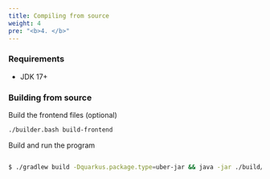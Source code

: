 ```yaml
---
title: Compiling from source
weight: 4
pre: "<b>4. </b>"
---
```


### Requirements
* JDK 17+

### Building from source

Build the frontend files (optional)

```bash
./builder.bash build-frontend
```

Build and run the program
```bash

$ ./gradlew build -Dquarkus.package.type=uber-jar && java -jar ./build/dns-proxy-server.jar
```

